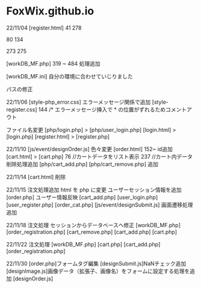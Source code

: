 # FoxWix.github.io

22/11/04
[register.html]
41  <!-- <form action="user_register.php" method="POST"> 処理追加 -->
278 <!-- </form> 処理追加 -->

80  <!-- <form> を <div> に変更 -->
134 <!-- </form> を </div> に変更 -->

273 <!-- <form action="" method=""> 削除 -->
275 <!-- </form> 削除 -->

[workDB_MF.php]
319 ~ 484   処理追加

[workDB_MF.ini]
自分の環境に合わせていじりました

パスの修正


22/11/06
[style-php_error.css]
エラーメッセージ関係で追加
[style-register.css]
144 /* エラーメッセージ挿入で * の位置がずれるためコメントアウト

ファイル名変更
[php/login.php] > [php/user_login.php]
[login.html] > [login.php]
[register.html] > [register.php]

22/11/10
[js/event/designOrder.js]
色々変更
[order.html]
152~ id追加
[cart.html] > [cart.php]
76 //カートデータをリスト表示
237 //カート内データ削除処理追加
[php/cart_add.php]
[php/cart_remove.php]
追加

22/11/14 [cart.html] 削除

22/11/15
注文処理追加
html を php に変更
ユーザーセッション情報を追加
[order.php] ユーザー情報反映
[cart_add.php]
[user_login.php]
[user_register.php]
[order_cat.php]
[js/event/designSubmit.js]
画面遷移処理追加


22/11/18
注文処理
セッションからデータベースへ修正
[workDB_MF.php]
[order_registration.php]
[cart_remove.php]
[cart_add.php]
[cart.php]

22/11/22
注文処理
[workDB_MF.php]
[cart.php]
[cart_add.php]
[order_registration.php]

22/11/30
[order.php]フォームタグ編集
[designSubmit.js]NaNチェック追加
[designImage.js]画像データ（拡張子、画像名）をフォームに設定する処理を追加
[designOrder.js]
